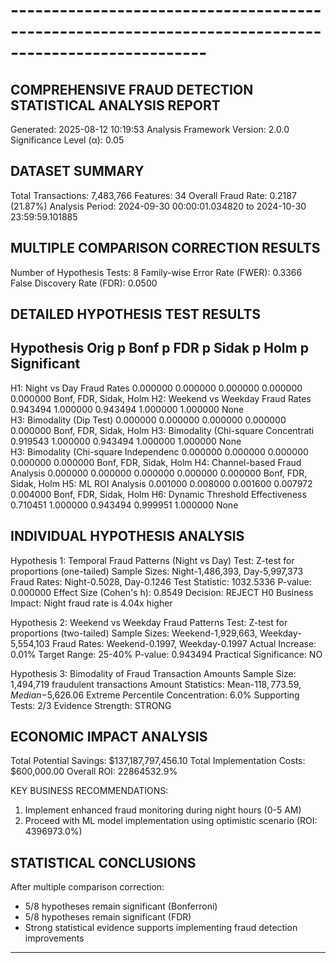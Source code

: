 # ----------------------------------------------------------------------------------------------------
COMPREHENSIVE FRAUD DETECTION STATISTICAL ANALYSIS REPORT
----------------------------------------------------------------------------------------------------
Generated: 2025-08-12 10:19:53
Analysis Framework Version: 2.0.0
Significance Level (α): 0.05

DATASET SUMMARY
--------------------------------------------------
Total Transactions: 7,483,766
Features: 34
Overall Fraud Rate: 0.2187 (21.87%)
Analysis Period: 2024-09-30 00:00:01.034820 to 2024-10-30 23:59:59.101885

MULTIPLE COMPARISON CORRECTION RESULTS
--------------------------------------------------
Number of Hypothesis Tests: 8
Family-wise Error Rate (FWER): 0.3366
False Discovery Rate (FDR): 0.0500

DETAILED HYPOTHESIS TEST RESULTS
--------------------------------------------------
Hypothesis                               Orig p     Bonf p     FDR p      Sidak p    Holm p     Significant    
------------------------------------------------------------------------------------------------------------------------
H1: Night vs Day Fraud Rates             0.000000   0.000000   0.000000   0.000000   0.000000   Bonf, FDR, Sidak, Holm
H2: Weekend vs Weekday Fraud Rates       0.943494   1.000000   0.943494   1.000000   1.000000   None           
H3: Bimodality (Dip Test)                0.000000   0.000000   0.000000   0.000000   0.000000   Bonf, FDR, Sidak, Holm
H3: Bimodality (Chi-square Concentrati   0.919543   1.000000   0.943494   1.000000   1.000000   None           
H3: Bimodality (Chi-square Independenc   0.000000   0.000000   0.000000   0.000000   0.000000   Bonf, FDR, Sidak, Holm
H4: Channel-based Fraud Analysis         0.000000   0.000000   0.000000   0.000000   0.000000   Bonf, FDR, Sidak, Holm
H5: ML ROI Analysis                      0.001000   0.008000   0.001600   0.007972   0.004000   Bonf, FDR, Sidak, Holm
H6: Dynamic Threshold Effectiveness      0.710451   1.000000   0.943494   0.999951   1.000000   None           

INDIVIDUAL HYPOTHESIS ANALYSIS
--------------------------------------------------
Hypothesis 1: Temporal Fraud Patterns (Night vs Day)
  Test: Z-test for proportions (one-tailed)
  Sample Sizes: Night-1,486,393, Day-5,997,373
  Fraud Rates: Night-0.5028, Day-0.1246
  Test Statistic: 1032.5336
  P-value: 0.000000
  Effect Size (Cohen's h): 0.8549
  Decision: REJECT H0
  Business Impact: Night fraud rate is 4.04x higher

Hypothesis 2: Weekend vs Weekday Fraud Patterns
  Test: Z-test for proportions (two-tailed)
  Sample Sizes: Weekend-1,929,663, Weekday-5,554,103
  Fraud Rates: Weekend-0.1997, Weekday-0.1997
  Actual Increase: 0.01%
  Target Range: 25-40%
  P-value: 0.943494
  Practical Significance: NO

Hypothesis 3: Bimodality of Fraud Transaction Amounts
  Sample Size: 1,494,719 fraudulent transactions
  Amount Statistics: Mean-$118,773.59, Median-$5,626.06
  Extreme Percentile Concentration: 6.0%
  Supporting Tests: 2/3
  Evidence Strength: STRONG

ECONOMIC IMPACT ANALYSIS
--------------------------------------------------
Total Potential Savings: $137,187,797,456.10
Total Implementation Costs: $600,000.00
Overall ROI: 22864532.9%

KEY BUSINESS RECOMMENDATIONS:
  1. Implement enhanced fraud monitoring during night hours (0-5 AM)
  2. Proceed with ML model implementation using optimistic scenario (ROI: 4396973.0%)

STATISTICAL CONCLUSIONS
--------------------------------------------------
After multiple comparison correction:
  - 5/8 hypotheses remain significant (Bonferroni)
  - 5/8 hypotheses remain significant (FDR)
  - Strong statistical evidence supports implementing fraud detection improvements

----------------------------------------------------------------------------------------------------